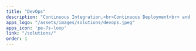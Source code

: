 ```yaml
---
title: "DevOps"
description: "Continuous Integration,<br>Continuous Deployment<br> and Systems Architecture"
apps_logo: "/assets/images/solutions/devops.jpeg"
apps_icon: 'pe-7s-loop'
link: "/solutions/"
order: 1
---
```

